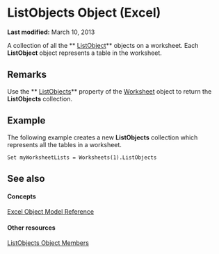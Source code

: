 
# ListObjects Object (Excel)

 **Last modified:** March 10, 2013

A collection of all the  ** [ListObject](46de6c4f-8ce0-0c7d-da59-6e52f5eab612.md)** objects on a worksheet. Each **ListObject** object represents a table in the worksheet.

## Remarks

Use the  ** [ListObjects](29c20c8d-aa64-f578-2c8a-5567651ba44c.md)** property of the [Worksheet](182b705e-854a-81cc-a4b0-59b942de55ae.md) object to return the **ListObjects** collection.


## Example

 The following example creates a new **ListObjects** collection which represents all the tables in a worksheet.


```
Set myWorksheetLists = Worksheets(1).ListObjects
```


## See also


#### Concepts


 [Excel Object Model Reference](11ea8598-8a20-92d5-f98b-0da04263bf2c.md)
#### Other resources


 [ListObjects Object Members](a067b883-9aa3-f8f6-bf72-87541b796a80.md)
